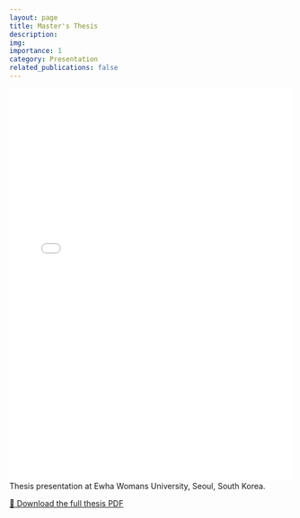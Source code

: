 ```yaml
---
layout: page
title: Master's Thesis
description: 
img: 
importance: 1
category: Presentation
related_publications: false
---
```


<div class="row">
  <div class="col-sm mt-3 mt-md-0">
    <iframe src="{{ '/assets/pdf/master_thesis.pdf' | relative_url }}" width="100%" height="700px" style="border:none;"></iframe>
  </div>
</div>

<div class="caption mt-2">
  Thesis presentation at Ewha Womans University, Seoul, South Korea.
</div>

<p>
  <a href="{{ '/assets/pdf/master_thesis.pdf' | relative_url }}" target="_blank">
    📄 Download the full thesis PDF
  </a>
</p>
